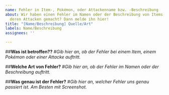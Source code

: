 ```yaml
---
name: Fehler in Item-, Pokémon, oder Attackenname bzw. -Beschreibung
about: Wir haben einen Fehler im Namen oder der Beschreibung von Items, Pokémon oder
  deren Attacken gemacht? Dann melde ihn hier!
title: "[Name/Beschreibung] Quelle/Art"
labels: Name/Beschreibung
assignees: ''

---
```


##**Was ist betroffen??**
#*Gib hier an, ob der Fehler bei einem Item, einem Pokémon oder einer Attacke auftritt.*

##**Welche Art von Fehler?**
#*Gib hier an, ob der Fehler im Namen oder der Beschreibung auftritt.*

##**Was genau ist der Fehler?**
#*Gib hier an, welcher Fehler uns genau passiert ist. Am Besten mit Screenshot.*
